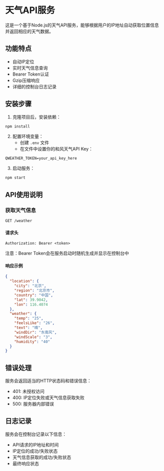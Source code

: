 # 天气API服务

这是一个基于Node.js的天气API服务，能够根据用户的IP地址自动获取位置信息并返回相应的天气数据。

## 功能特点

- 自动IP定位
- 实时天气信息查询
- Bearer Token认证
- Gzip压缩响应
- 详细的控制台日志记录

## 安装步骤

1. 克隆项目后，安装依赖：
```bash
npm install
```

2. 配置环境变量：
   - 创建 `.env` 文件
   - 在文件中设置你的和风天气API Key：
```env
QWEATHER_TOKEN=your_api_key_here
```

3. 启动服务：
```bash
npm start
```

## API使用说明

### 获取天气信息

```
GET /weather
```

#### 请求头
```
Authorization: Bearer <token>
```
注意：Bearer Token会在服务启动时随机生成并显示在控制台中

#### 响应示例

```json
{
  "location": {
    "city": "北京",
    "region": "北京市",
    "country": "中国",
    "lat": 39.9042,
    "lon": 116.4074
  },
  "weather": {
    "temp": "25",
    "feelsLike": "26",
    "text": "晴",
    "windDir": "东南风",
    "windScale": "3",
    "humidity": "40"
  }
}
```

## 错误处理

服务会返回适当的HTTP状态码和错误信息：

- 401: 未授权访问
- 400: IP定位失败或天气信息获取失败
- 500: 服务器内部错误

## 日志记录

服务会在控制台记录以下信息：

- API请求的IP地址和时间
- IP定位的成功/失败状态
- 天气信息获取的成功/失败状态
- 最终响应状态